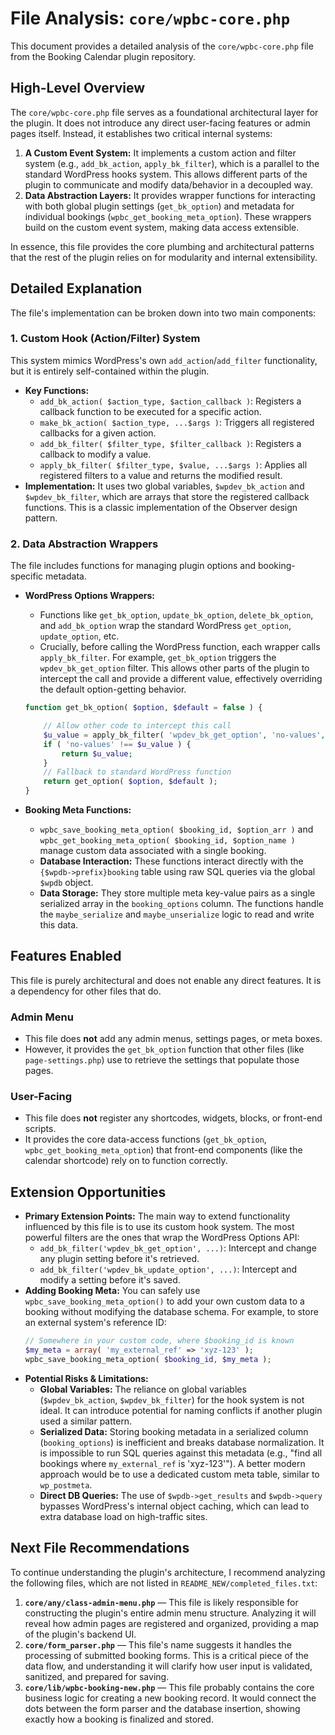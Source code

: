 # File Analysis: `core/wpbc-core.php`

This document provides a detailed analysis of the `core/wpbc-core.php` file from the Booking Calendar plugin repository.

## High-Level Overview

The `core/wpbc-core.php` file serves as a foundational architectural layer for the plugin. It does not introduce any direct user-facing features or admin pages itself. Instead, it establishes two critical internal systems:

1.  **A Custom Event System:** It implements a custom action and filter system (e.g., `add_bk_action`, `apply_bk_filter`), which is a parallel to the standard WordPress hooks system. This allows different parts of the plugin to communicate and modify data/behavior in a decoupled way.
2.  **Data Abstraction Layers:** It provides wrapper functions for interacting with both global plugin settings (`get_bk_option`) and metadata for individual bookings (`wpbc_get_booking_meta_option`). These wrappers build on the custom event system, making data access extensible.

In essence, this file provides the core plumbing and architectural patterns that the rest of the plugin relies on for modularity and internal extensibility.

## Detailed Explanation

The file's implementation can be broken down into two main components:

### 1. Custom Hook (Action/Filter) System

This system mimics WordPress's own `add_action`/`add_filter` functionality, but it is entirely self-contained within the plugin.

-   **Key Functions:**
    -   `add_bk_action( $action_type, $action_callback )`: Registers a callback function to be executed for a specific action.
    -   `make_bk_action( $action_type, ...$args )`: Triggers all registered callbacks for a given action.
    -   `add_bk_filter( $filter_type, $filter_callback )`: Registers a callback to modify a value.
    -   `apply_bk_filter( $filter_type, $value, ...$args )`: Applies all registered filters to a value and returns the modified result.
-   **Implementation:** It uses two global variables, `$wpdev_bk_action` and `$wpdev_bk_filter`, which are arrays that store the registered callback functions. This is a classic implementation of the Observer design pattern.

### 2. Data Abstraction Wrappers

The file includes functions for managing plugin options and booking-specific metadata.

-   **WordPress Options Wrappers:**
    -   Functions like `get_bk_option`, `update_bk_option`, `delete_bk_option`, and `add_bk_option` wrap the standard WordPress `get_option`, `update_option`, etc.
    -   Crucially, before calling the WordPress function, each wrapper calls `apply_bk_filter`. For example, `get_bk_option` triggers the `wpdev_bk_get_option` filter. This allows other parts of the plugin to intercept the call and provide a different value, effectively overriding the default option-getting behavior.

    ```php
    function get_bk_option( $option, $default = false ) {

        // Allow other code to intercept this call
        $u_value = apply_bk_filter( 'wpdev_bk_get_option', 'no-values', $option, $default );
        if ( 'no-values' !== $u_value ) {
            return $u_value;
        }
        // Fallback to standard WordPress function
        return get_option( $option, $default );
    }
    ```

-   **Booking Meta Functions:**
    -   `wpbc_save_booking_meta_option( $booking_id, $option_arr )` and `wpbc_get_booking_meta_option( $booking_id, $option_name )` manage custom data associated with a single booking.
    -   **Database Interaction:** These functions interact directly with the `{$wpdb->prefix}booking` table using raw SQL queries via the global `$wpdb` object.
    -   **Data Storage:** They store multiple meta key-value pairs as a single serialized array in the `booking_options` column. The functions handle the `maybe_serialize` and `maybe_unserialize` logic to read and write this data.

## Features Enabled

This file is purely architectural and does not enable any direct features. It is a dependency for other files that do.

### Admin Menu

-   This file does **not** add any admin menus, settings pages, or meta boxes.
-   However, it provides the `get_bk_option` function that other files (like `page-settings.php`) use to retrieve the settings that populate those pages.

### User-Facing

-   This file does **not** register any shortcodes, widgets, blocks, or front-end scripts.
-   It provides the core data-access functions (`get_bk_option`, `wpbc_get_booking_meta_option`) that front-end components (like the calendar shortcode) rely on to function correctly.

## Extension Opportunities

-   **Primary Extension Points:** The main way to extend functionality influenced by this file is to use its custom hook system. The most powerful filters are the ones that wrap the WordPress Options API:
    -   `add_bk_filter('wpdev_bk_get_option', ...)`: Intercept and change any plugin setting before it's retrieved.
    -   `add_bk_filter('wpdev_bk_update_option', ...)`: Intercept and modify a setting before it's saved.
-   **Adding Booking Meta:** You can safely use `wpbc_save_booking_meta_option()` to add your own custom data to a booking without modifying the database schema. For example, to store an external system's reference ID:
    ```php
    // Somewhere in your custom code, where $booking_id is known
    $my_meta = array( 'my_external_ref' => 'xyz-123' );
    wpbc_save_booking_meta_option( $booking_id, $my_meta );
    ```
-   **Potential Risks & Limitations:**
    -   **Global Variables:** The reliance on global variables (`$wpdev_bk_action`, `$wpdev_bk_filter`) for the hook system is not ideal. It can introduce potential for naming conflicts if another plugin used a similar pattern.
    -   **Serialized Data:** Storing booking metadata in a serialized column (`booking_options`) is inefficient and breaks database normalization. It is impossible to run SQL queries against this metadata (e.g., "find all bookings where `my_external_ref` is 'xyz-123'"). A better modern approach would be to use a dedicated custom meta table, similar to `wp_postmeta`.
    -   **Direct DB Queries:** The use of `$wpdb->get_results` and `$wpdb->query` bypasses WordPress's internal object caching, which can lead to extra database load on high-traffic sites.

## Next File Recommendations

To continue understanding the plugin's architecture, I recommend analyzing the following files, which are not listed in `README_NEW/completed_files.txt`:

1.  **`core/any/class-admin-menu.php`** — This file is likely responsible for constructing the plugin's entire admin menu structure. Analyzing it will reveal how admin pages are registered and organized, providing a map of the plugin's backend UI.
2.  **`core/form_parser.php`** — This file's name suggests it handles the processing of submitted booking forms. This is a critical piece of the data flow, and understanding it will clarify how user input is validated, sanitized, and prepared for saving.
3.  **`core/lib/wpbc-booking-new.php`** — This file probably contains the core business logic for creating a new booking record. It would connect the dots between the form parser and the database insertion, showing exactly how a booking is finalized and stored.
